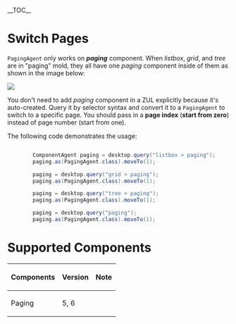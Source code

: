 

\_\_TOC\_\_

# Switch Pages

`PagingAgent` only works on ***paging*** component. When *listbox*,
*grid*, and *tree* are in "paging" mold, they all have one *paging*
component inside of them as shown in the image below:

![](Zats-mimic-paging.png)

You don't need to add *paging* component in a ZUL explicitly because
it's auto-created. Query it by selector syntax and convert it to a
`PagingAgent` to switch to a specific page. You should pass in a **page
index** (**start from zero**) instead of page number (start from one).

The following code demonstrates the usage:

``` java

        ComponentAgent paging = desktop.query("listbox > paging");
        paging.as(PagingAgent.class).moveTo(1);

        paging = desktop.query("grid > paging");
        paging.as(PagingAgent.class).moveTo(1);

        paging = desktop.query("tree > paging");
        paging.as(PagingAgent.class).moveTo(1);

        paging = desktop.query("paging");
        paging.as(PagingAgent.class).moveTo(1);
```

# Supported Components

<table>
<thead>
<tr class="header">
<th><center>
<p>Components</p>
</center></th>
<th><center>
<p>Version</p>
</center></th>
<th><center>
<p>Note</p>
</center></th>
</tr>
</thead>
<tbody>
<tr class="odd">
<td><p>Paging</p></td>
<td><p>5, 6</p></td>
<td></td>
</tr>
</tbody>
</table>

 

